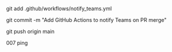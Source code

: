 git add .github/workflows/notify_teams.yml

git commit -m "Add GitHub Actions to notify Teams on PR merge"

git push origin main

007
ping
